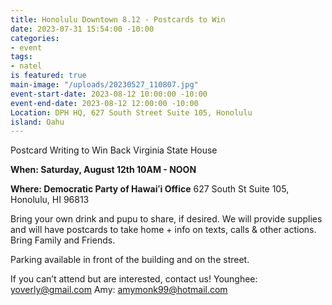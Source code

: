 ```yaml
---
title: Honolulu Downtown 8.12 - Postcards to Win
date: 2023-07-31 15:54:00 -10:00
categories:
- event
tags:
- natel
is featured: true
main-image: "/uploads/20230527_110807.jpg"
event-start-date: 2023-08-12 10:00:00 -10:00
event-end-date: 2023-08-12 12:00:00 -10:00
Location: DPH HQ, 627 South Street Suite 105, Honolulu
island: Oahu
---
```


Postcard Writing to Win Back Virginia State House 

**When: Saturday, August 12th 10AM - NOON**

**Where: Democratic Party of Hawaiʻi Office** 627 South St Suite 105, Honolulu, HI 96813

Bring your own drink and pupu to share, if desired. We will provide supplies and will have postcards to take home + info on texts, calls & other actions. Bring Family and Friends.

Parking available in front of the building and on the street.

If you can’t attend but are interested, contact us! Younghee: yoverly@gmail.com Amy: amymonk99@hotmail.com